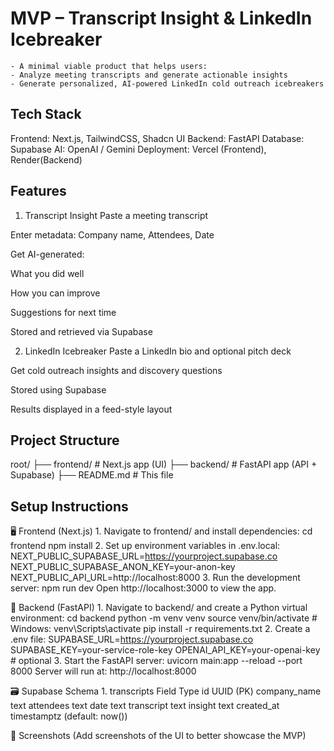 # MVP – Transcript Insight & LinkedIn Icebreaker
    - A minimal viable product that helps users:
    - Analyze meeting transcripts and generate actionable insights
    - Generate personalized, AI-powered LinkedIn cold outreach icebreakers

## Tech Stack
Frontend:	Next.js, TailwindCSS, Shadcn UI
Backend:	FastAPI
Database:	Supabase
AI:	OpenAI / Gemini
Deployment:	Vercel (Frontend), Render(Backend)

## Features
1. Transcript Insight
Paste a meeting transcript

Enter metadata: Company name, Attendees, Date

Get AI-generated:

What you did well

How you can improve

Suggestions for next time

Stored and retrieved via Supabase

2. LinkedIn Icebreaker
Paste a LinkedIn bio and optional pitch deck

Get cold outreach insights and discovery questions

Stored using Supabase

Results displayed in a feed-style layout

## Project Structure
root/
├── frontend/     # Next.js app (UI)
├── backend/      # FastAPI app (API + Supabase)
├── README.md     # This file

## Setup Instructions
🖥️ Frontend (Next.js)
    1. Navigate to frontend/ and install dependencies:
        cd frontend
        npm install
    2. Set up environment variables in .env.local:
        NEXT_PUBLIC_SUPABASE_URL=https://yourproject.supabase.co
        NEXT_PUBLIC_SUPABASE_ANON_KEY=your-anon-key
        NEXT_PUBLIC_API_URL=http://localhost:8000
    3. Run the development server:
        npm run dev
        Open http://localhost:3000 to view the app.

🔌 Backend (FastAPI)
    1. Navigate to backend/ and create a Python virtual environment:
        cd backend
        python -m venv venv
        source venv/bin/activate  # Windows: venv\Scripts\activate
        pip install -r requirements.txt
    2. Create a .env file:
        SUPABASE_URL=https://yourproject.supabase.co
        SUPABASE_KEY=your-service-role-key
        OPENAI_API_KEY=your-openai-key  # optional
    3. Start the FastAPI server:
        uvicorn main:app --reload --port 8000
        Server will run at: http://localhost:8000

🗃️ Supabase Schema
    1. transcripts
        Field	Type
        id	UUID (PK)
        company_name	text
        attendees	text
        date	text
        transcript	text
        insight	text
        created_at	timestamptz (default: now())

📸 Screenshots
(Add screenshots of the UI to better showcase the MVP)